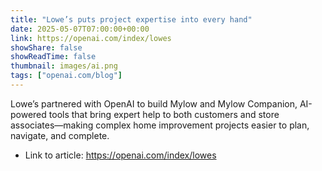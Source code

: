 ```yaml
---
title: "Lowe’s puts project expertise into every hand"
date: 2025-05-07T07:00:00+00:00
link: https://openai.com/index/lowes
showShare: false
showReadTime: false
thumbnail: images/ai.png
tags: ["openai.com/blog"]
---
```

Lowe’s partnered with OpenAI to build Mylow and Mylow Companion, AI-powered tools that bring expert help to both customers and store associates—making complex home improvement projects easier to plan, navigate, and complete.

- Link to article: https://openai.com/index/lowes